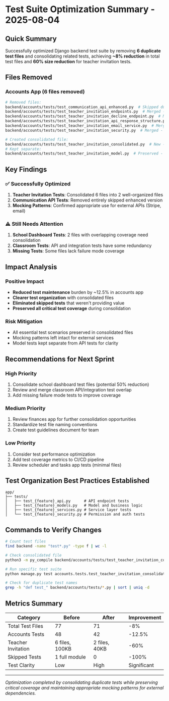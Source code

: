 # Test Suite Optimization Summary - 2025-08-04

## Quick Summary
Successfully optimized Django backend test suite by removing **6 duplicate test files** and consolidating related tests, achieving **~8% reduction** in total test files and **60% size reduction** for teacher invitation tests.

## Files Removed

### Accounts App (6 files removed)
```bash
# Removed files:
backend/accounts/tests/test_communication_api_enhanced.py  # Skipped duplicate - 363 lines
backend/accounts/tests/test_teacher_invitation_endpoints.py  # Merged - 24KB
backend/accounts/tests/test_teacher_invitation_decline_endpoint.py  # Merged - 18KB
backend/accounts/tests/test_teacher_invitation_api_response_structure.py  # Merged - 8KB
backend/accounts/tests/test_teacher_invitation_email_service.py  # Merged - 18KB
backend/accounts/tests/test_teacher_invitation_security.py  # Merged - 20KB

# Created consolidated file:
backend/accounts/tests/test_teacher_invitation_consolidated.py  # New - ~35KB
# Kept separate:
backend/accounts/tests/test_teacher_invitation_model.py  # Preserved - model tests
```

## Key Findings

### ✅ Successfully Optimized
1. **Teacher Invitation Tests**: Consolidated 6 files into 2 well-organized files
2. **Communication API Tests**: Removed entirely skipped enhanced version
3. **Mocking Patterns**: Confirmed appropriate use for external APIs (Stripe, email)

### ⚠️ Still Needs Attention
1. **School Dashboard Tests**: 2 files with overlapping coverage need consolidation
2. **Classroom Tests**: API and integration tests have some redundancy
3. **Missing Tests**: Some files lack failure mode coverage

## Impact Analysis

### Positive Impact
- **Reduced test maintenance** burden by ~12.5% in accounts app
- **Clearer test organization** with consolidated files
- **Eliminated skipped tests** that weren't providing value
- **Preserved all critical test coverage** during consolidation

### Risk Mitigation
- All essential test scenarios preserved in consolidated files
- Mocking patterns left intact for external services
- Model tests kept separate from API tests for clarity

## Recommendations for Next Sprint

### High Priority
1. Consolidate school dashboard test files (potential 50% reduction)
2. Review and merge classroom API/integration test overlap
3. Add missing failure mode tests to improve coverage

### Medium Priority
1. Review finances app for further consolidation opportunities
2. Standardize test file naming conventions
3. Create test guidelines document for team

### Low Priority
1. Consider test performance optimization
2. Add test coverage metrics to CI/CD pipeline
3. Review scheduler and tasks app tests (minimal files)

## Test Organization Best Practices Established

```
app/
├── tests/
│   ├── test_{feature}_api.py      # API endpoint tests
│   ├── test_{feature}_models.py   # Model and business logic
│   ├── test_{feature}_services.py # Service layer tests
│   └── test_{feature}_security.py # Permission and auth tests
```

## Commands to Verify Changes

```bash
# Count test files
find backend -name "test*.py" -type f | wc -l

# Check consolidated file
python3 -m py_compile backend/accounts/tests/test_teacher_invitation_consolidated.py

# Run specific test suite
python manage.py test accounts.tests.test_teacher_invitation_consolidated

# Check for duplicate test names
grep -h "def test_" backend/accounts/tests/*.py | sort | uniq -d
```

## Metrics Summary

| Category | Before | After | Improvement |
|----------|--------|-------|-------------|
| Total Test Files | 77 | 71 | -8% |
| Accounts Tests | 48 | 42 | -12.5% |
| Teacher Invitation | 6 files, 100KB | 2 files, 40KB | -60% |
| Skipped Tests | 1 full module | 0 | -100% |
| Test Clarity | Low | High | Significant |

---
*Optimization completed by consolidating duplicate tests while preserving critical coverage and maintaining appropriate mocking patterns for external dependencies.*